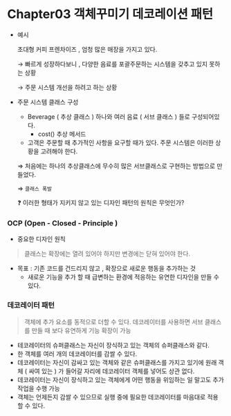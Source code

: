 # Chapter03 객체꾸미기 데코레이션 패턴

- 예시

  초대형 커피 프렌차이즈 , 엄청 많은 매장을 가지고 있다.

  → 빠르게 성장하다보니 , 다양한 음료를 포괄주문하는 시스템을 갖추고 있지 못하는 상황

  → 주문 시스템 개선을 하려고 하는 상황


- 주문 시스템 클래스 구성
    - Beverage ( 추상 클래스 ) 하나와 여러 음료 ( 서브 클래스 ) 들로 구성되어있다.
        - cost() 추상 메서드
    - 고객은 주문할 때 추가적인 사항을 요구할 때가 있다. 주문 시스템은 이러한 상황을 고려해야 한다.

  ⇒ 처음에는 하나의 추상클래스에 무수히 많은 서브클래스로 구현하는 방법으로 만들었다.

  ⇒ `클래스 폭발`

  ❓ 이러한 형태가 지키지 않고 있는 디자인 패턴의 원칙은 무엇인가?


### OCP (Open - Closed - Principle )

- 중요한 디자인 원칙

> 클래스는 확장에는 열려 있어야 하지만 변경에는 닫혀 있어야 한다.
>

- 목표 : 기존 코드를 건드리지 않고 , 확장으로 새로운 행동을 추가하는 것
    - 새로운 기능을 추가 할 때 급변하는 환경에 적응하는 유연한 디자인을 만들 수 있다.

### 데코레이터 패턴

> 객체에 추가 요소를 동적으로 더할 수 있다. 데코레이터를 사용하면 서브 클래스를 만들 때 보다 유연하게 기능 확장이 가능
>

- 테코레이터의 슈퍼클래스는 자신이 장식하고 있는 객체의 슈퍼클래스와 같다.
- 한 객체를 여러 개의 데코레이터를 감쌀 수 있다.
- 데코레이터는 자신이 감싸고 있는 객체와 같은 슈퍼클래스를 가지고 있기에 원래 객체 ( 싸여 있는 ) 가 들어갈 자리에 데코레이터 객체를 넣어도 상관 없다.
- 데코레이터는 자신이 장식하고 있는 객체에게 어떤 행동을 위임하는 일 말고도 추가 작업을 수행 가능
- 객체는 언제든지 감쌀 수 있으므로 실행 중에 필요한 데코레이터를 마음대로 적용 할 수 있다.

